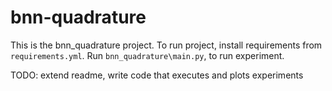 

# bnn-quadrature   <!-- omit in toc -->

This is the bnn_quadrature project.
To run project, install requirements from `requirements.yml`.
Run `bnn_quadrature\main.py`, to run experiment.

TODO: extend readme, write code that executes and plots experiments

